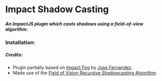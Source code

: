 Impact Shadow Casting
==========

##### An ImpactJS plugin which casts shadows using a field-of-view algorithm. #####

### Installation: ###

##### Credits: #####

- Plugin partially based on [Impact Fog](https://github.com/jfernandez/impact-fog/) by [Jose Fernandez](https://github.com/jfernandez).
- Made use of the [Field of Vision Recursive Shadowcasting Algorithm](http://roguebasin.roguelikedevelopment.org/index.php?title=FOV_using_recursive_shadowcasting).
